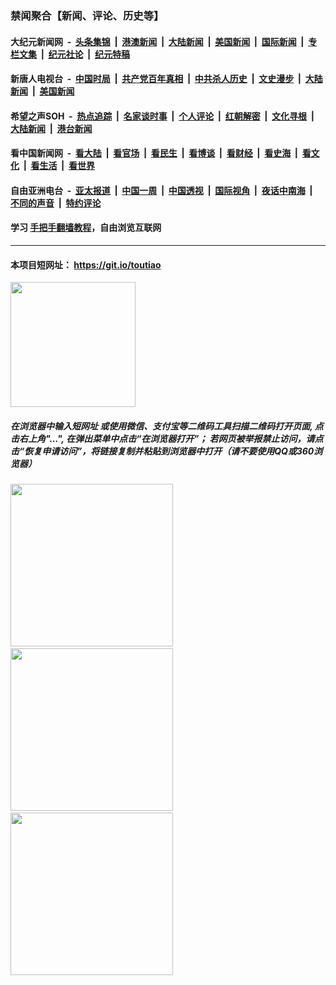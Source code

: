 ### 禁闻聚合【新闻、评论、历史等】

#### 大纪元新闻网 &nbsp;-&nbsp; [头条集锦](indexes/E头条集锦.md?t=03151231) &nbsp;|&nbsp; [港澳新闻](indexes/E港澳新闻.md?t=03151231)  &nbsp;|&nbsp; [大陆新闻](indexes/E大陆新闻.md?t=03151231) &nbsp;|&nbsp; [美国新闻](indexes/E美国新闻.md?t=03151231) &nbsp;|&nbsp; [国际新闻](indexes/E国际新闻.md?t=03151231) &nbsp;|&nbsp; [专栏文集](indexes/E专栏文集.md?t=03151231) &nbsp;|&nbsp; [纪元社论](indexes/E纪元社论.md?t=03151231) &nbsp;|&nbsp; [纪元特稿](indexes/E纪元特稿.md?t=03151231) 

#### 新唐人电视台 &nbsp;-&nbsp; [中国时局](indexes/N中国时局.md?t=03151231) &nbsp;|&nbsp; [共产党百年真相](indexes/N共产党百年真相.md?t=03151231) &nbsp;|&nbsp; [中共杀人历史](indexes/N中共杀人历史.md?t=03151231) &nbsp;|&nbsp; [文史漫步](indexes/N文史漫步.md?t=03151231) &nbsp;|&nbsp; [大陆新闻](indexes/N大陆新闻.md?t=03151231) &nbsp;|&nbsp; [美国新闻](indexes/N美国新闻.md?t=03151231)

#### 希望之声SOH &nbsp;-&nbsp; [热点追踪](indexes/H热点追踪.md?t=03151231) &nbsp;|&nbsp; [名家谈时事](indexes/H名家谈时事.md?t=03151231) &nbsp;|&nbsp; [个人评论](indexes/H个人评论.md?t=03151231)  &nbsp;|&nbsp; [红朝解密](indexes/H红朝解密.md?t=03151231) &nbsp;|&nbsp; [文化寻根](indexes/H文化寻根.md?t=03151231) &nbsp;|&nbsp; [大陆新闻](indexes/H大陆新闻.md?t=03151231) &nbsp;|&nbsp; [港台新闻](indexes/H港台新闻.md?t=03151231)

#### 看中国新闻网 &nbsp;-&nbsp; [看大陆](indexes/S看大陆.md?t=03151231) &nbsp;|&nbsp; [看官场](indexes/S看官场.md?t=03151231) &nbsp;|&nbsp; [看民生](indexes/S看民生.md?t=03151231)  &nbsp;|&nbsp; [看博谈](indexes/S看博谈.md?t=03151231) &nbsp;|&nbsp; [看财经](indexes/S看财经.md?t=03151231) &nbsp;|&nbsp; [看史海](indexes/S看史海.md?t=03151231) &nbsp;|&nbsp; [看文化](indexes/S看文化.md?t=03151231) &nbsp;|&nbsp; [看生活](indexes/S看生活.md?t=03151231) &nbsp;|&nbsp; [看世界](indexes/S看世界.md?t=03151231)

#### 自由亚洲电台 &nbsp;-&nbsp; [亚太报道](indexes/R亚太报道.md?t=03151231) &nbsp;|&nbsp; [中国一周](indexes/R中国一周.md?t=03151231) &nbsp;|&nbsp; [中国透视](indexes/R中国透视.md?t=03151231)  &nbsp;|&nbsp; [国际视角](indexes/R国际视角.md?t=03151231) &nbsp;|&nbsp; [夜话中南海](indexes/R夜话中南海.md?t=03151231) &nbsp;|&nbsp; [不同的声音](indexes/R不同的声音.md?t=03151231) &nbsp;|&nbsp; [特约评论](indexes/R特约评论.md?t=03151231)

#### 学习 [手把手翻墙教程](https://github.com/gfw-breaker/guides/wiki)，自由浏览互联网

----

#### 本项目短网址： https://git.io/toutiao
<img src="https://raw.githubusercontent.com/gfw-breaker/banned-news/master/scripts/img/qr.png" width="200px"/>  

##### 在浏览器中输入短网址 或使用微信、支付宝等二维码工具扫描二维码打开页面, 点击右上角"...", 在弹出菜单中点击“在浏览器打开”； 若网页被举报禁止访问，请点击“恢复申请访问”，将链接复制并粘贴到浏览器中打开（请不要使用QQ或360浏览器）

<img src="https://raw.githubusercontent.com/gfw-breaker/banned-news/master/scripts/img/1.png" width="260px"/> &nbsp; <img src="https://raw.githubusercontent.com/gfw-breaker/banned-news/master/scripts/img/2.png" width="260px"/> &nbsp; <img src="https://raw.githubusercontent.com/gfw-breaker/banned-news/master/scripts/img/3.png" width="260px"/>
